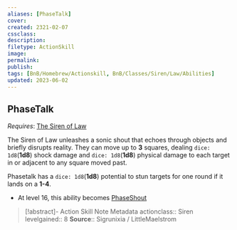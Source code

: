 ```yaml
---
aliases: [PhaseTalk]
cover: 
created: 2321-02-07
cssclass: 
description: 
filetype: ActionSkill
image: 
permalink: 
publish: 
tags: [BnB/Homebrew/Actionskill, BnB/Classes/Siren/Law/Abilities]
updated: 2023-06-02
---
```


## PhaseTalk

*Requires*: [The Siren of Law](Compendium/BnB/Sourcebook%20Homebrews/Creating%20a%20Vault%20Hunter/The%20Classes/Siren/Siren%20of%20Law/Siren%20of%20Law.md)

The Siren of Law unleashes a sonic shout that echoes through objects and briefly disrupts reality. They can move up to **3** squares, dealing `dice: 1d8`(**1d8**) shock damage and `dice: 1d8`(**1d8**) physical damage to each target in or adjacent to any square moved past.

Phasetalk has a `dice: 1d8`(**1d8**) potential to stun targets for one round if it lands on a **1-4**.

- At level 16, this ability becomes [PhaseShout](Compendium/BnB/Sourcebook%20Homebrews/Creating%20a%20Vault%20Hunter/The%20Classes/Siren/Siren%20of%20Law/PhaseShout.md)

>[!abstract]- Action Skill Note Metadata
> actionclass:: Siren
> levelgained:: 8
> **Source**:: Sigrunixia / LittleMaelstrom
